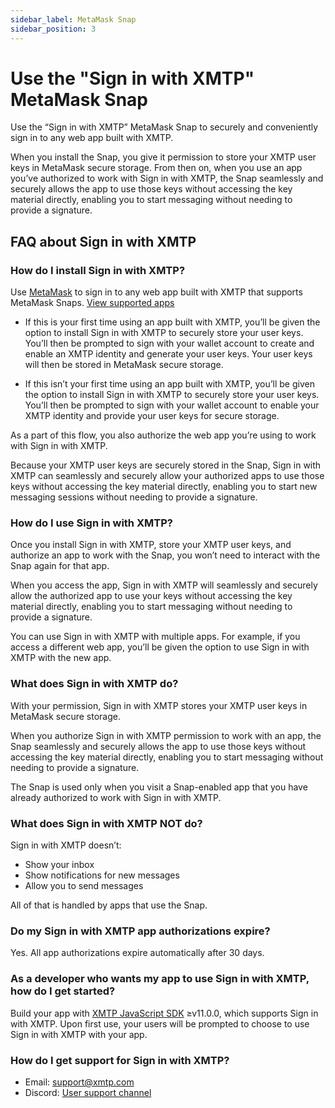 ```yaml
---
sidebar_label: MetaMask Snap
sidebar_position: 3
---
```


# Use the "Sign in with XMTP" MetaMask Snap

Use the “Sign in with XMTP” MetaMask Snap to securely and conveniently sign in to any web app built with XMTP.

When you install the Snap, you give it permission to store your XMTP user keys in MetaMask secure storage. From then on, when you use an app you’ve authorized to work with Sign in with XMTP, the Snap seamlessly and securely allows the app to use those keys without accessing the key material directly, enabling you to start messaging without needing to provide a signature.

## FAQ about Sign in with XMTP

### How do I install Sign in with XMTP?

Use [MetaMask](https://metamask.io/) to sign in to any web app built with XMTP that supports MetaMask Snaps. [View supported apps](https://github.com/xmtp/snap)

- If this is your first time using an app built with XMTP, you’ll be given the option to install Sign in with XMTP to securely store your user keys. You’ll then be prompted to sign with your wallet account to create and enable an XMTP identity and generate your user keys. Your user keys will then be stored in MetaMask secure storage.

- If this isn’t your first time using an app built with XMTP, you’ll be given the option to install Sign in with XMTP to securely store your user keys. You’ll then be prompted to sign with your wallet account to enable your XMTP identity and provide your user keys for secure storage.

As a part of this flow, you also authorize the web app you’re using to work with Sign in with XMTP.

Because your XMTP user keys are securely stored in the Snap, Sign in with XMTP can seamlessly and securely allow your authorized apps to use those keys without accessing the key material directly, enabling you to start new messaging sessions without needing to provide a signature.

### How do I use Sign in with XMTP?

Once you install Sign in with XMTP, store your XMTP user keys, and authorize an app to work with the Snap, you won’t need to interact with the Snap again for that app. 

When you access the app, Sign in with XMTP will seamlessly and securely allow the authorized app to use your keys without accessing the key material directly, enabling you to start messaging without needing to provide a signature.

You can use Sign in with XMTP with multiple apps. For example, if you access a different web app, you’ll be given the option to use Sign in with XMTP with the new app.

### What does Sign in with XMTP do?

With your permission, Sign in with XMTP stores your XMTP user keys in MetaMask secure storage.

When you authorize Sign in with XMTP permission to work with an app, the Snap seamlessly and securely allows the app to use those keys without accessing the key material directly, enabling you to start messaging without needing to provide a signature.

The Snap is used only when you visit a Snap-enabled app that you have already authorized to work with Sign in with XMTP.

### What does Sign in with XMTP NOT do?

Sign in with XMTP doesn’t:

- Show your inbox
- Show notifications for new messages
- Allow you to send messages

All of that is handled by apps that use the Snap.

### Do my Sign in with XMTP app authorizations expire?

Yes. All app authorizations expire automatically after 30 days.

### As a developer who wants my app to use Sign in with XMTP, how do I get started?

Build your app with [XMTP JavaScript SDK](https://github.com/xmtp/xmtp-js) ≥v11.0.0, which supports Sign in with XMTP. Upon first use, your users will be prompted to choose to use Sign in with XMTP with your app.

### How do I get support for Sign in with XMTP?

- Email: [support@xmtp.com](mailto:support@xmtp.com)
- Discord: [User support channel](https://discord.com/channels/831836269558235136/1149024081874784356)
